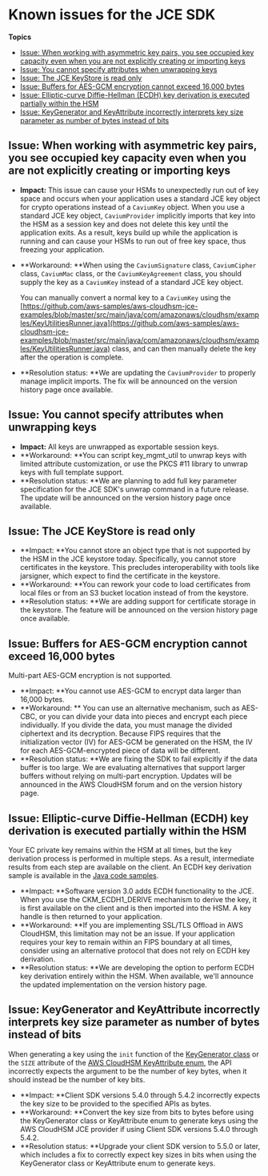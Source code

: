 # Known issues for the JCE SDK<a name="ki-jce-sdk"></a>

**Topics**
+ [Issue: When working with asymmetric key pairs, you see occupied key capacity even when you are not explicitly creating or importing keys](#ki-jce-1)
+ [Issue: You cannot specify attributes when unwrapping keys](#ki-jce-2)
+ [Issue: The JCE KeyStore is read only](#ki-jce-3)
+ [Issue: Buffers for AES\-GCM encryption cannot exceed 16,000 bytes](#ki-jce-4)
+ [Issue: Elliptic\-curve Diffie\-Hellman \(ECDH\) key derivation is executed partially within the HSM](#ki-jce-5)
+ [Issue: KeyGenerator and KeyAttribute incorrectly interprets key size parameter as number of bytes instead of bits](#ki-jce-6)

## Issue: When working with asymmetric key pairs, you see occupied key capacity even when you are not explicitly creating or importing keys<a name="ki-jce-1"></a>
+ **Impact:** This issue can cause your HSMs to unexpectedly run out of key space and occurs when your application uses a standard JCE key object for crypto operations instead of a `CaviumKey` object\. When you use a standard JCE key object, `CaviumProvider` implicitly imports that key into the HSM as a session key and does not delete this key until the application exits\. As a result, keys build up while the application is running and can cause your HSMs to run out of free key space, thus freezing your application\. 
+ **Workaround: **When using the `CaviumSignature` class, `CaviumCipher` class, `CaviumMac` class, or the `CaviumKeyAgreement` class, you should supply the key as a `CaviumKey` instead of a standard JCE key object\.

  You can manually convert a normal key to a `CaviumKey` using the [https://github.com/aws-samples/aws-cloudhsm-jce-examples/blob/master/src/main/java/com/amazonaws/cloudhsm/examples/KeyUtilitiesRunner.java](https://github.com/aws-samples/aws-cloudhsm-jce-examples/blob/master/src/main/java/com/amazonaws/cloudhsm/examples/KeyUtilitiesRunner.java) class, and can then manually delete the key after the operation is complete\.
+ **Resolution status: **We are updating the `CaviumProvider` to properly manage implicit imports\. The fix will be announced on the version history page once available\.

## Issue: You cannot specify attributes when unwrapping keys<a name="ki-jce-2"></a>
+ **Impact:** All keys are unwrapped as exportable session keys\.
+ **Workaround: **You can script key\_mgmt\_util to unwrap keys with limited attribute customization, or use the PKCS \#11 library to unwrap keys with full template support\.
+ **Resolution status: **We are planning to add full key parameter specification for the JCE SDK's unwrap command in a future release\. The update will be announced on the version history page once available\.

## Issue: The JCE KeyStore is read only<a name="ki-jce-3"></a>
+ **Impact: **You cannot store an object type that is not supported by the HSM in the JCE keystore today\. Specifically, you cannot store certificates in the keystore\. This precludes interoperability with tools like jarsigner, which expect to find the certificate in the keystore\. 
+ **Workaround: **You can rework your code to load certificates from local files or from an S3 bucket location instead of from the keystore\. 
+ **Resolution status: **We are adding support for certificate storage in the keystore\. The feature will be announced on the version history page once available\.

## Issue: Buffers for AES\-GCM encryption cannot exceed 16,000 bytes<a name="ki-jce-4"></a>

Multi\-part AES\-GCM encryption is not supported\.
+ **Impact: **You cannot use AES\-GCM to encrypt data larger than 16,000 bytes\.
+ **Workaround: ** You can use an alternative mechanism, such as AES\-CBC, or you can divide your data into pieces and encrypt each piece individually\. If you divide the data, you must manage the divided ciphertext and its decryption\. Because FIPS requires that the initialization vector \(IV\) for AES\-GCM be generated on the HSM, the IV for each AES\-GCM\-encrypted piece of data will be different\.
+ **Resolution status: **We are fixing the SDK to fail explicitly if the data buffer is too large\. We are evaluating alternatives that support larger buffers without relying on multi\-part encryption\. Updates will be announced in the AWS CloudHSM forum and on the version history page\. 

## Issue: Elliptic\-curve Diffie\-Hellman \(ECDH\) key derivation is executed partially within the HSM<a name="ki-jce-5"></a>

Your EC private key remains within the HSM at all times, but the key derivation process is performed in multiple steps\. As a result, intermediate results from each step are available on the client\. An ECDH key derivation sample is available in the [Java code samples](java-samples.md)\.
+ **Impact: **Software version 3\.0 adds ECDH functionality to the JCE\. When you use the CKM\_ECDH1\_DERIVE mechanism to derive the key, it is first available on the client and is then imported into the HSM\. A key handle is then returned to your application\.
+ **Workaround: **If you are implementing SSL/TLS Offload in AWS CloudHSM, this limitation may not be an issue\. If your application requires your key to remain within an FIPS boundary at all times, consider using an alternative protocol that does not rely on ECDH key derivation\.
+ **Resolution status: **We are developing the option to perform ECDH key derivation entirely within the HSM\. When available, we'll announce the updated implementation on the version history page\.

## Issue: KeyGenerator and KeyAttribute incorrectly interprets key size parameter as number of bytes instead of bits<a name="ki-jce-6"></a>

When generating a key using the `init` function of the [KeyGenerator class](https://docs.oracle.com/javase/8/docs/api/javax/crypto/KeyGenerator.html#init-int-) or the `SIZE` attribute of the [AWS CloudHSM KeyAttribute enum](java-lib-attributes_5.md), the API incorrectly expects the argument to be the number of key bytes, when it should instead be the number of key bits\. 
+ **Impact: **Client SDK versions 5\.4\.0 through 5\.4\.2 incorrectly expects the key size to be provided to the specified APIs as bytes\.
+ **Workaround: **Convert the key size from bits to bytes before using the KeyGenerator class or KeyAttribute enum to generate keys using the AWS CloudHSM JCE provider if using Client SDK versions 5\.4\.0 through 5\.4\.2\.
+ **Resolution status: **Upgrade your client SDK version to 5\.5\.0 or later, which includes a fix to correctly expect key sizes in bits when using the KeyGenerator class or KeyAttribute enum to generate keys\.